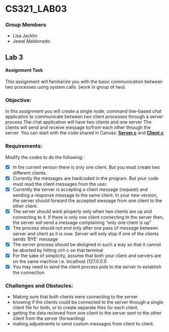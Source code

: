 # CS321_LAB03

### Group Members
- Lisa Jacklin
- Jewel Maldonado
  
## Lab 3  
#### Assignment Task
This assignment will familiarize 
you with the basic communication between two processes using system calls.
(work in group of two)  

### Objective:  
In this assignment you will create a single node, 
command line-based chat application to communicate between two client processes through a server process
The chat application will have two clients and one server
The clients will send and receive message to/from each other through the server.
You can start with the code shared in Canvas: **[Server.c](Server.c)** and **[Client.c](Client.c)**  

### Requirements:  
Modify the codes to do the following:  
- [x] In the current version there is only one client. But you must create two different clients.  
- [x] Currently the messages are hardcoded in the program. But your code must read the client messages from the user.
- [x] Currently the server is accepting a client message (request) and sending a response message to the same client. In your new version, the server should forward the accepted message from one client to the other client.
- [x] The server should work properly only when two clients are up and connecting to it. If there is only one client connecting to the server then, the server will send a message complaining “only one client is up”
- [x] The process should not end only after one pass of message between server and client as it is now. Server will only stop if one of the clients sends ‘BYE’ message
- [x] The server process should be designed in such a way so that it cannot be aborted by hitting ctrl-c on that terminal
- [x] For the sake of simplicity, assume that both your client and servers are on the same machine i.e. localhost (127.0.0.1)
- [x] You may need to send the client process pids to the server to establish the connection

### Challenges and Obstacles:
- Making sure that both clients were connecting to the server
- knowing if the clients could be connected to the server through a single client file for both, or to create separate files for each client.
- getting the data recieved from one client to the server sent to the other client from the server (forwarding)
- making adjustments to send custom messages from client to client.
